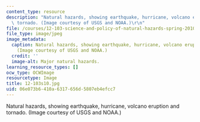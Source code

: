 ```yaml
---
content_type: resource
description: "Natural hazards, showing earthquake, hurricane, volcano eruption and\
  \ tornado. (Image courtesy of USGS and NOAA.)\r\n"
file: /courses/12-103-science-and-policy-of-natural-hazards-spring-2010/06e073b6410a6317656d5807eb4efcc7_12-103s10.jpg
file_type: image/jpeg
image_metadata:
  caption: Natural hazards, showing earthquake, hurricane, volcano eruption and tornado.
    (Image courtesy of USGS and NOAA.)
  credit: ''
  image-alt: Major natural hazards.
learning_resource_types: []
ocw_type: OCWImage
resourcetype: Image
title: 12-103s10.jpg
uid: 06e073b6-410a-6317-656d-5807eb4efcc7
---
```

Natural hazards, showing earthquake, hurricane, volcano eruption and tornado. (Image courtesy of USGS and NOAA.)


